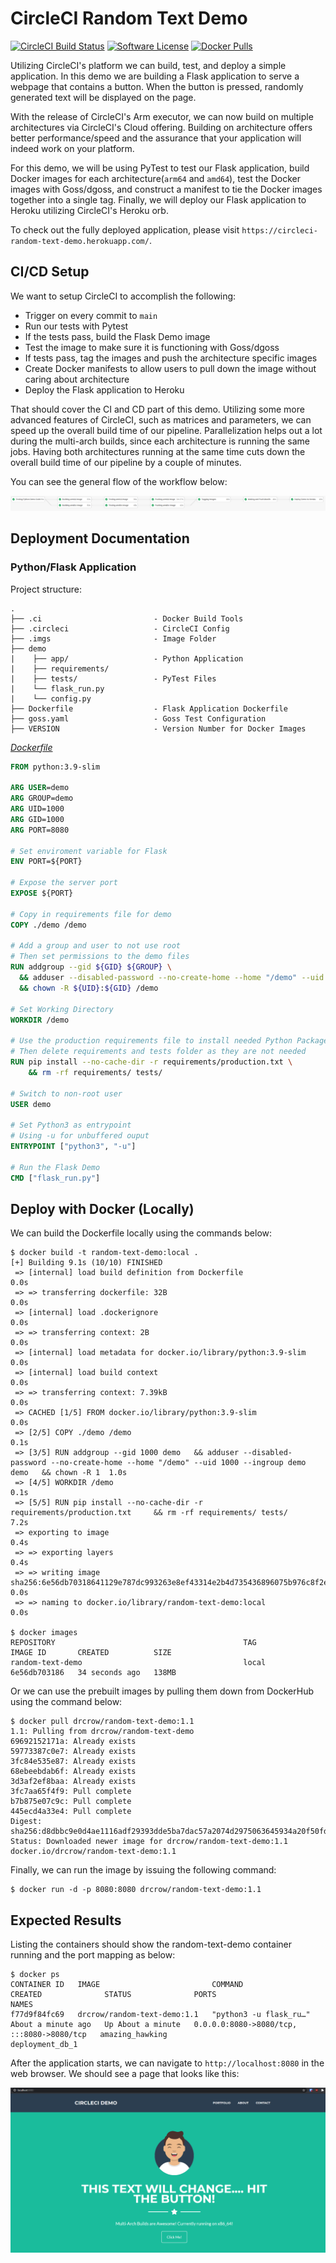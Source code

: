 # CircleCI Random Text Demo
[![CircleCI Build Status](https://circleci.com/gh/Dr-Crow/circleci-random-text-demo.svg?style=shield)](https://circleci.com/gh/Dr-Crow/circleci-random-text-demo) [![Software License](https://img.shields.io/badge/license-MIT-blue.svg)](https://raw.githubusercontent.com/Dr-Crow/circleci-random-text-demo/main/LICENSE) [![Docker Pulls](https://img.shields.io/docker/pulls/drcrow/random-text-demo)](https://hub.docker.com/r/drcrow/random-text-demo)

Utilizing CircleCI's platform we can build, test, and deploy a simple application. In this demo we are building a
Flask application to serve a webpage that contains a button. When the button is pressed, randomly generated text will be
displayed on the page.

With the release of CircleCI's Arm executor, we can now build on multiple architectures via CircleCI's Cloud offering.
Building on architecture offers better performance/speed and the assurance that your application will indeed work on your platform.

For this demo, we will be using PyTest to test our Flask application, build Docker images for each architecture(`arm64` and `amd64`),
test the Docker images with Goss/dgoss, and construct a manifest to tie the Docker images together into a single tag.
Finally, we will deploy our Flask application to Heroku utilizing CircleCI's Heroku orb.

To check out the fully deployed application, please visit `https://circleci-random-text-demo.herokuapp.com/`.

## CI/CD Setup

We want to setup CircleCI to accomplish the following:

- Trigger on every commit to `main`
- Run our tests with Pytest
- If the tests pass, build the Flask Demo image
- Test the image to make sure it is functioning with Goss/dgoss
- If tests pass, tag the images and push the architecture specific images
- Create Docker manifests to allow users to pull down the image without caring about architecture
- Deploy the Flask application to Heroku

That should cover the CI and CD part of this demo. Utilizing some more advanced features of CircleCI, such as matrices
and parameters, we can speed up the overall build time of our pipeline. Parallelization helps out a lot during the 
multi-arch builds, since each architecture is running the same jobs. Having both architectures running at the same time
cuts down the overall build time of our pipeline by a couple of minutes. 

You can see the general flow of the workflow below:

![Workflow](/.imgs/workflow.PNG?raw=true "Workflow")


## Deployment Documentation

### Python/Flask Application

Project structure:

```
.
├── .ci                         - Docker Build Tools
├── .circleci                   - CircleCI Config
├── .imgs                       - Image Folder
├── demo
|    ├── app/                   - Python Application
|    ├── requirements/
|    ├── tests/                 - PyTest Files
|    └── flask_run.py
|    └── config.py
├── Dockerfile                  - Flask Application Dockerfile
├── goss.yaml                   - Goss Test Configuration
├── VERSION                     - Version Number for Docker Images

```

[_Dockerfile_](Dockerfile)

```dockerfile
FROM python:3.9-slim

ARG USER=demo
ARG GROUP=demo
ARG UID=1000
ARG GID=1000
ARG PORT=8080

# Set enviroment variable for Flask
ENV PORT=${PORT}

# Expose the server port
EXPOSE ${PORT}

# Copy in requirements file for demo
COPY ./demo /demo

# Add a group and user to not use root
# Then set permissions to the demo files
RUN addgroup --gid ${GID} ${GROUP} \
  && adduser --disabled-password --no-create-home --home "/demo" --uid ${UID} --ingroup ${GROUP} ${USER} \
  && chown -R ${UID}:${GID} /demo

# Set Working Directory
WORKDIR /demo

# Use the production requirements file to install needed Python Packages
# Then delete requirements and tests folder as they are not needed
RUN pip install --no-cache-dir -r requirements/production.txt \
    && rm -rf requirements/ tests/

# Switch to non-root user
USER demo

# Set Python3 as entrypoint
# Using -u for unbuffered ouput
ENTRYPOINT ["python3", "-u"]

# Run the Flask Demo
CMD ["flask_run.py"]
```


## Deploy with Docker (Locally)
We can build the Dockerfile locally using the commands below:

```
$ docker build -t random-text-demo:local . 
[+] Building 9.1s (10/10) FINISHED
 => [internal] load build definition from Dockerfile                                                                                                    0.0s
 => => transferring dockerfile: 32B                                                                                                                     0.0s
 => [internal] load .dockerignore                                                                                                                       0.0s
 => => transferring context: 2B                                                                                                                         0.0s
 => [internal] load metadata for docker.io/library/python:3.9-slim                                                                                      0.0s
 => [internal] load build context                                                                                                                       0.0s
 => => transferring context: 7.39kB                                                                                                                     0.0s
 => CACHED [1/5] FROM docker.io/library/python:3.9-slim                                                                                                 0.0s
 => [2/5] COPY ./demo /demo                                                                                                                             0.1s
 => [3/5] RUN addgroup --gid 1000 demo   && adduser --disabled-password --no-create-home --home "/demo" --uid 1000 --ingroup demo demo   && chown -R 1  1.0s
 => [4/5] WORKDIR /demo                                                                                                                                 0.1s
 => [5/5] RUN pip install --no-cache-dir -r requirements/production.txt     && rm -rf requirements/ tests/                                              7.2s
 => exporting to image                                                                                                                                  0.4s
 => => exporting layers                                                                                                                                 0.4s
 => => writing image sha256:6e56db70318641129e787dc993263e8ef43314e2b4d735436896075b976c8f2e                                                            0.0s
 => => naming to docker.io/library/random-text-demo:local                                                                                               0.0s

$ docker images
REPOSITORY                                          TAG            IMAGE ID       CREATED          SIZE
random-text-demo                                    local          6e56db703186   34 seconds ago   138MB
```

Or we can use the prebuilt images by pulling them down from DockerHub using the command below:

```
$ docker pull drcrow/random-text-demo:1.1
1.1: Pulling from drcrow/random-text-demo
69692152171a: Already exists                                                                                                                                 59773387c0e7: Already exists                                                                                                                                 3fc84e535e87: Already exists                                                                                                                                 68ebeebdab6f: Already exists                                                                                                                                 3d3af2ef8baa: Already exists                                                                                                                                 3fc7aa65f4f9: Pull complete                                                                                                                                  b7b875e07c9c: Pull complete                                                                                                                                  445ecd4a33e4: Pull complete                                                                                                                                  Digest: sha256:d8dbbc9e0d4ae1116adf29393dde5ba7dac57a2074d2975063645934a20f50fd
Status: Downloaded newer image for drcrow/random-text-demo:1.1
docker.io/drcrow/random-text-demo:1.1
```

Finally, we can run the image by issuing the following command:

```
$ docker run -d -p 8080:8080 drcrow/random-text-demo:1.1
```

## Expected Results

Listing the containers should show the random-text-demo container running and the port mapping as below:

```
$ docker ps
CONTAINER ID   IMAGE                         COMMAND                  CREATED              STATUS              PORTS                                       NAMES
f77d9f84fc69   drcrow/random-text-demo:1.1   "python3 -u flask_ru…"   About a minute ago   Up About a minute   0.0.0.0:8080->8080/tcp, :::8080->8080/tcp   amazing_hawking                             deployment_db_1
```

After the application starts, we can navigate to `http://localhost:8080` in the web browser. We should see a page
that looks like this:

![Home Page](/.imgs/home_page.PNG?raw=true "Home Page")